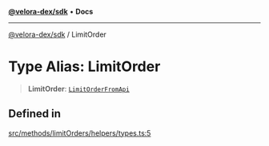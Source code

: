 [**@velora-dex/sdk**](../README.md) • **Docs**

***

[@velora-dex/sdk](../globals.md) / LimitOrder

# Type Alias: LimitOrder

> **LimitOrder**: [`LimitOrderFromApi`](LimitOrderFromApi.md)

## Defined in

[src/methods/limitOrders/helpers/types.ts:5](https://github.com/VeloraDEX/sdk/blob/master/src/methods/limitOrders/helpers/types.ts#L5)
